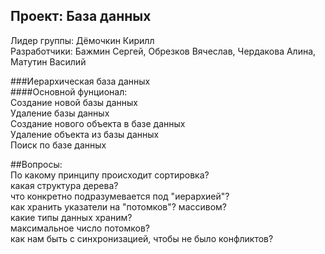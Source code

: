 ## Проект: База данных
Лидер группы: Дёмочкин Кирилл  
Разработчики: Бажмин Сергей, Обрезков Вячеслав, Чердакова Алина, Матутин Василий  

###Иерархическая база данных  
####Основной фунционал:  
Создание новой базы данных  
Удаление базы данных  
Создание нового объекта в базе данных  
Удаление объекта из базы данных  
Поиск по базе данных  

##Вопросы:  
 По какому принципу происходит сортировка?  
 какая структура дерева?  
 что конкретно подразумевается под "иерархией"?  
 как хранить указатели на "потомков"? массивом?  
 какие типы данных храним?  
 максимальное число потомков?  
 как нам быть с синхронизацией, чтобы не было конфликтов?

